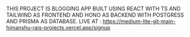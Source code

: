 THIS PROJECT IS BLOGGING APP BUILT USING REACT WITH TS AND TAILWIND AS FRONTEND AND HONO AS BACKEND WITH POSTGRESS AND PRISMA AS DATABASE.
LIVE AT : https://medium-lite-git-main-himanshu-rais-projects.vercel.app/signup
